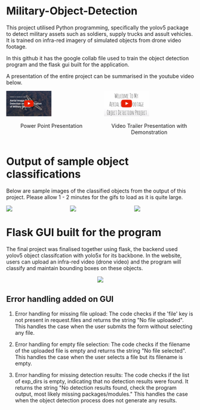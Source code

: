 # Military-Object-Detection
This project utilised Python programming, specifically the yolov5 package to detect military assets such as soldiers, supply trucks and assult vehicles. It is trained on infra-red imagery of simulated objects from drone video footage. 

In this github it has the google collab file used to train the object detection program and the flask gui built for the application.

A presentation of the entire project can be summarised in the youtube video below. 

<div style="display: flex; justify-content: center;">
  <div style="margin-right: 10px;">
    <a href="https://www.youtube.com/watch?v=hLSiAEOvlas&t=1s&ab_channel=RizwanYe">
      <img src="https://github.com/Rizwanye/Military-Object-Detection/raw/main/youtube_thumbnail.jpg" width="50%" alt="Alt Text">
    </a>
    <p style="text-align: center;">Power Point Presentation</p>
  </div>
  
  <div style="margin-left: 10px;">
    <a href="https://www.youtube.com/watch?v=I2R6yuKW-l4&ab_channel=RizwanYe">
      <img src="https://github.com/Rizwanye/Military-Object-Detection/raw/main/youtube_thumbnail_2.jpg" width="50%" alt="Alt Text">
    </a>
    <p style="text-align: center;">Video Trailer Presentation with Demonstration</p>
  </div>
</div>


# Output of sample object classifications
Below are sample images of the classified objects from the output of this project. Please allow 1 - 2 minutes for the gifs to load as it is quite large. 
<div style="display: flex; justify-content: center;">
  <img src="https://github.com/Rizwanye/Military-Object-Detection/blob/main/example1.gif" width="256" style="margin-right: 10px;" />
  <img src="https://github.com/Rizwanye/Military-Object-Detection/blob/main/example2.gif" width="256" style="margin-right: 10px;" />
  <img src="https://github.com/Rizwanye/Military-Object-Detection/blob/main/example3.gif" width="256" />
</div>

# Flask GUI built for the program
The final project was finalised together using flask, the backend used yolov5 object classifcation with yolo5x for its backbone. In the website, users can upload an infra-red video (drone video) and the program will classify and maintain bounding boxes on these objects.
<div style="text-align: center;">
  <a href="https://github.com/Rizwanye/Military-Object-Detection">
    <img src="https://github.com/Rizwanye/rizwanye/blob/main/project1.gif" width="456" />
  </a>
</div>

## Error handling added on GUI

1. Error handling for missing file upload:
The code checks if the 'file' key is not present in request.files and returns the string "No file uploaded". This handles the case when the user submits the form without selecting any file.

2. Error handling for empty file selection:
The code checks if the filename of the uploaded file is empty and returns the string "No file selected". This handles the case when the user selects a file but its filename is empty.

3. Error handling for missing detection results:
The code checks if the list of exp_dirs is empty, indicating that no detection results were found. It returns the string "No detection results found, check the program output, most likely missing packages/modules." This handles the case when the object detection process does not generate any results.
